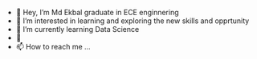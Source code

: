 - 👋 Hey, I’m Md Ekbal graduate in ECE enginnering 
- 👀 I’m interested in learning and exploring the new skills and opprtunity
- 🌱 I’m currently learning Data Science 
- 💞️ 
- 📫 How to reach me ...

<!---
EkbalMD/EkbalMD is a ✨ special ✨ repository because its `README.md` (this file) appears on your GitHub profile.
You can click the Preview link to take a look at your changes.
--->

